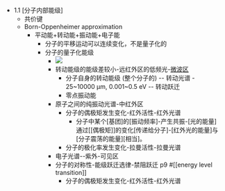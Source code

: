 - 1.1 [分子内部能级]
    - 共价键
    - Born-Oppenheimer approximation
        - 平动能+转动能+振动能+电子能
            - 分子的平移运动可以连续变化，不是量子化的
            - 分子的量子化能级
                - ![](https://firebasestorage.googleapis.com/v0/b/firescript-577a2.appspot.com/o/imgs%2Fapp%2FXELiu-NovaKG%2F2rs_Dj1pz3.jpg?alt=media&token=ac227d05-f82c-4eb2-882f-ecf2cbb64cd8)
                - 转动能级的能级差较小-远红外区的低频光-[微波区]([[microwave]])
                    - 分子自身的转动能级 (整个分子的) -- 转动光谱 - 25~10000 μm, 0.001~0.5 eV -- 转动跃迁 
                    - 零点振动能
                - 原子之间的纯振动光谱-中红外区
                    - 分子的偶极矩发生变化-红外活性-红外光谱
                        - 分子中某个[基团]的[振动频率]-产生共振-[光的能量]通过[[偶极矩]]的变化[传递给分子]-[红外光的能量]与[分子震荡的能量][相当]。
                    - 分子的极化率发生变化-拉曼活性-拉曼光谱
                - 电子光谱--紫外-可见区
                - 分子的对称性-能级跃迁选律-禁阻跃迁 p9 #[[energy level transition]]
                    - 分子的偶极矩发生变化-红外活性-红外光谱
